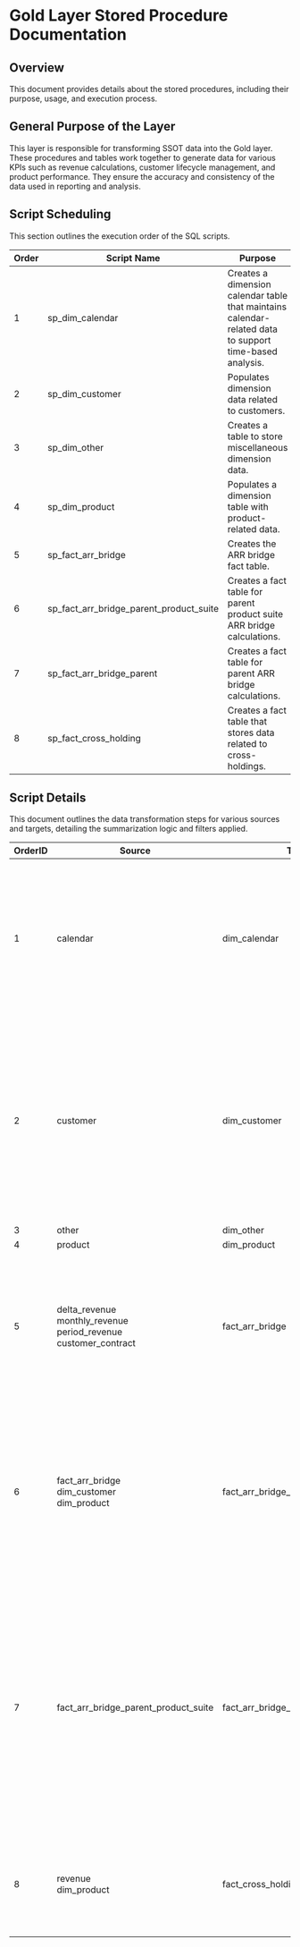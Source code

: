 # Gold Layer Stored Procedure Documentation

## Overview
This document provides details about the stored procedures, including their purpose, usage, and execution process.

## General Purpose of the Layer
This layer is responsible for transforming SSOT data into the Gold layer. These procedures and tables work together to generate data for various KPIs such as revenue calculations, customer lifecycle management, and product performance. They ensure the accuracy and consistency of the data used in reporting and analysis.

## Script Scheduling
This section outlines the execution order of the SQL scripts.

| Order | Script Name                              | Purpose                                                                                                         |
|-------|------------------------------------------|-----------------------------------------------------------------------------------------------------------------|
| 1     | sp_dim_calendar                          | Creates a dimension calendar table that maintains calendar-related data to support time-based analysis.       |
| 2     | sp_dim_customer                          | Populates dimension data related to customers.                                                                 |
| 3     | sp_dim_other                             | Creates a table to store miscellaneous dimension data.                                                         |
| 4     | sp_dim_product                           | Populates a dimension table with product-related data.                                                         |
| 5     | sp_fact_arr_bridge                       | Creates the ARR bridge fact table.                                                                             |
| 6     | sp_fact_arr_bridge_parent_product_suite  | Creates a fact table for parent product suite ARR bridge calculations.                                         |
| 7     | sp_fact_arr_bridge_parent                | Creates a fact table for parent ARR bridge calculations.                                                       |
| 8     | sp_fact_cross_holding                    | Creates a fact table that stores data related to cross-holdings.                                               |

## Script Details
This document outlines the data transformation steps for various sources and targets, detailing the summarization logic and filters applied.

| **OrderID** | **Source**                         | **Target**                           | **Summarisation Logic**                                                                                                                                           | **Filters Applied**                                                                                                 |
|-------------|------------------------------------|--------------------------------------|-------------------------------------------------------------------------------------------------------------------------------------------------------------------|----------------------------------------------------------------------------------------------------------------------|
| 1           | calendar                           | dim_calendar                        | • **Add Derived Columns:**<br>- year = Extract year from month_roll<br>- month_no = Extract month number from month_roll<br>- month_name = Full month name from month_roll<br>- quarter = Q + quarter number from month_roll<br>- qq_yyyy = Q + quarter + year in two-digit format (e.g., Q1'25)<br>- mmm_yy = Month and year (e.g., Apr-25) | -                                                                                                                    |
| 2           | customer                           | dim_customer                        | 1. **Join** customer with customer_contract on customer_id to get customer dimension table<br>2. **Add Derived Columns:**<br>• customer_cohort_month = customer_join_month from customer_contract<br>• customer_cohort_year = Year extracted from customer_join_month<br>• parent_customer_cohort_month = parent_customer_join_month from customer_contract<br>• parent_customer_cohort_year = Year extracted from parent_customer_join_month | -                                                                                                                    |
| 3           | other                              | dim_other                           | -                                                                                                                                                                 | -                                                                                                                    |
| 4           | product                            | dim_product                         | -                                                                                                                                                                 | -                                                                                                                    |
| 5           | delta_revenue<br>monthly_revenue<br>period_revenue<br>customer_contract | fact_arr_bridge                     | 1. **Join** delta_revenue with monthly_revenue and period_revenue using delta_revenue_key<br>2. **Assign period_type** as 'lm', 'l3m', 'ltm', 'ytd'<br>3. Combines all types of period revenues into one, enabling slicing and dicing between the period types in BI.<br>4. **Join** with customer_contract for customer tenure details<br>5. **Calculate GRR and NRR** | -                                                                                                                    |
| 6           | fact_arr_bridge<br>dim_customer<br>dim_product | fact_arr_bridge_parent_product_suite | 1. **Join** dim_customer to get customer_key and parent_customer_id<br>2. **Join** dim_product to get product_key and product_suite<br>3. **Calculate and summarize key metrics** like: bop_arr, parent_customer_churn, product_suite_churn, downsell, upsell, etc.<br>4. **Aggregate by** month_roll, period_type, parent_customer_id, and product_suite<br>5. **Calculate grr and nrr** using summarized metrics. | -                                                                                                                    |
| 7           | fact_arr_bridge_parent_product_suite | fact_arr_bridge_parent              | 1. **Calculate and summarize key metrics** by month_roll, period_type, and parent_customer_id:<br>- bop_arr, parent_customer_churn, downsells, upsells, new_parent_customer, eop_arr<br>2. **Use conditional logic** for downsells and upsells:<br>- If the sum of churn and cross-sells is negative, assign to downsells.<br>- If the sum is positive, assign to upsells<br>3. **Calculate**:<br> 1. grr -> as bop_arr + parent_customer_churn + downsell<br> 2. Nrr -> bop_arr + parent_customer_churn + downsell + upsell | -                                                                                                                    |
| 8           | revenue<br>dim_product             | fact_cross_holding                  | 1. **Join** the revenue table with dim_product to fetch product_level_1 and product_suite information.<br>2. **Derive columns:** cross_holding_key, customer_key, month, product_key, product_level_1, and product_suite | r1.arr <> 0 AND (r1.revenue_type = '1' OR r1.revenue_type = 'Recurring') on base table |

